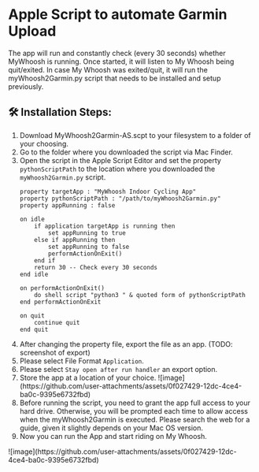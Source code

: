 <h1>Apple Script to automate Garmin Upload</h1>
<p>The app will run and constantly check (every 30 seconds) whether MyWhoosh is running. Once started, it will listen to My Whoosh being quit/exited. In case My Whoosh was exited/quit, it will run the myWhoosh2Garmin.py script that needs to be installed and setup previously.</p>
<h2>🛠️ Installation Steps:</h2>
<ol>
  <li>Download MyWhoosh2Garmin-AS.scpt to your filesystem to a folder of your choosing.</li>
  <li>Go to the folder where you downloaded the script via Mac Finder.</li>
  <li>Open the script in the Apple Script Editor and set the property <code>pythonScriptPath</code> to the location where you downloaded the 
  <code>myWhoosh2Garmin.py</code> script.</li>
  
```
property targetApp : "MyWhoosh Indoor Cycling App"
property pythonScriptPath : "/path/to/myWhoosh2Garmin.py"
property appRunning : false

on idle
	if application targetApp is running then
		set appRunning to true
	else if appRunning then
		set appRunning to false
		performActionOnExit()
	end if
	return 30 -- Check every 30 seconds
end idle

on performActionOnExit()
	do shell script "python3 " & quoted form of pythonScriptPath
end performActionOnExit

on quit
	continue quit
end quit

```

  <li>After changing the property file, export the file as an app. (TODO: screenshot of export)</li>
  <li>Please select File Format <code>Application</code>.</li>
  <li>Please select <code>Stay open after run handler</code> an export option.</li>
  <li>Store the app at a location of your choice.
  ![image](https://github.com/user-attachments/assets/0f027429-12dc-4ce4-ba0c-9395e6732fbd)</li>
  

  <li>Before running the script, you need to grant the app full access to your hard drive. Otherwise, you will be prompted each time to allow access when the myWhoosh2Garmin is executed. Please search the web for a guide, given it slightly depends on your Mac OS version.</li>
  <li>Now you can run the App and start riding on My Whoosh.</li>
</ol>
![image](https://github.com/user-attachments/assets/0f027429-12dc-4ce4-ba0c-9395e6732fbd)
